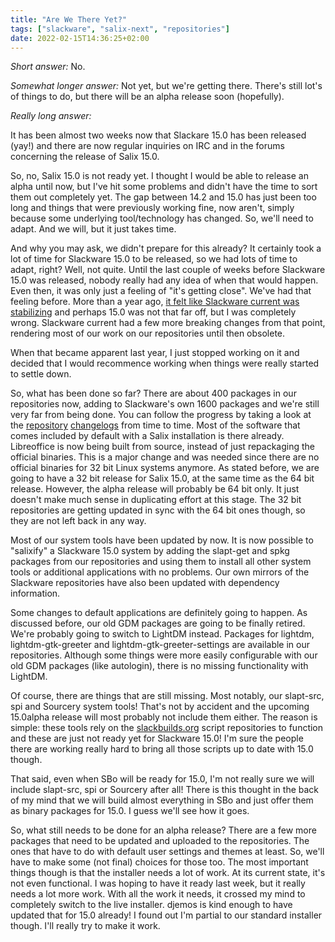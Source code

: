 ```yaml
---
title: "Are We There Yet?"
tags: ["slackware", "salix-next", "repositories"]
date: 2022-02-15T14:36:25+02:00
---
```


*Short answer:* No.

*Somewhat longer answer:* Not yet, but we're getting there. There's
still lot's of things to do, but there will be an alpha release soon
(hopefully).

*Really long answer:*

It has been almost two weeks now that Slackare 15.0 has been released
(yay!) and there are now regular inquiries on IRC and in the forums
concerning the release of Salix 15.0.

So, no, Salix 15.0 is not ready yet. I thought I would be able to
release an alpha until now, but I've hit some problems and didn't have
the time to sort them out completely yet. The gap between 14.2 and 15.0
has just been too long and things that were previously working fine, now
aren't, simply because some underlying tool/technology has changed. So,
we'll need to adapt. And we will, but it just takes time.

And why you may ask, we didn't prepare for this already? It certainly
took a lot of time for Slackware 15.0 to be released, so we had lots of
time to adapt, right? Well, not quite. Until the last couple of weeks
before Slackware 15.0 was released, nobody really had any idea of when
that would happen. Even then, it was only just a feeling of "it's
getting close". We've had that feeling before. More than a year ago,
[it felt like Slackware current was stabilizing](/post/preparing-for-15.0)
and perhaps 15.0 was not that far off, but I was completely wrong.
Slackware current had a few more breaking changes from that point,
rendering most of our work on our repositories until then obsolete.

When that became apparent last year, I just stopped working on it and
decided that I would recommence working when things were really started
to settle down.

So, what has been done so far? There are about 400 packages in our
repositories now, adding to Slackware's own 1600 packages and we're
still very far from being done. You can
follow the progress by taking a look at the
[repository](http://slackware.uk/salix/i486/15.0/ChangeLog.txt)
[changelogs](http://slackware.uk/salix/x86_64/15.0/ChangeLog.txt)
from time to time.  Most of the software that comes included by default
with a Salix installation is there already. Libreoffice is now being
built from source, instead of just repackaging the official binaries.
This is a major change and was needed since there are no official
binaries for 32 bit Linux systems anymore. As stated before, we are
going to have a 32 bit release for Salix 15.0, at the same time as the
64 bit release. However, the alpha release will probably be 64 bit only.
It just doesn't make much sense in duplicating effort at this stage. The
32 bit repositories are getting updated in sync with the 64 bit ones
though, so they are not left back in any way.

Most of our system tools have been updated by now. It is now possible to
"salixify" a Slackware 15.0 system by adding the slapt-get and spkg
packages from our repositories and using them to install all other
system tools or additional applications with no problems. Our own
mirrors of the Slackware repositories have also been updated with
dependency information.

Some changes to default applications are definitely going to happen.
As discussed before, our old GDM packages are going to be finally
retired. We're probably going to switch to LightDM instead. Packages for
lightdm, lightdm-gtk-greeter and lightdm-gtk-greeter-settings are
available in our repositories. Although some things were more easily
configurable with our old GDM packages (like autologin), there is no
missing functionality with LightDM.

Of course, there are things that are still missing. Most notably, our
slapt-src, spi and Sourcery system tools! That's not by accident and the
upcoming 15.0alpha release will most probably not include them either.
The reason is simple: these tools rely on the
[slackbuilds.org](https://slackbuilds.org/) script
repositories to function and these are just not ready yet for Slackware
15.0! I'm sure the people there are working really hard to bring all
those scripts up to date with 15.0 though.

That said, even when SBo will be ready for 15.0, I'm not really sure we
will include slapt-src, spi or Sourcery after all! There is this thought
in the back of my mind that we will build almost everything in SBo and
just offer them as binary packages for 15.0. I guess we'll see how it
goes.

So, what still needs to be done for an alpha release? There are a few
more packages that need to be updated and uploaded to the repositories.
The ones that have to do with default user settings and themes at least.
So, we'll have to make some (not final) choices for those too. The most
important things though is that the installer needs a lot of work. At
its current state, it's not even functional. I was hoping to have it
ready last week, but it really needs a lot more work.  With all the work
it needs, it crossed my mind to completely switch to the live installer.
djemos is kind enough to have updated that for 15.0 already! I found out
I'm partial to our standard installer though. I'll really try to make it
work.
